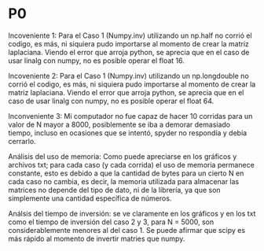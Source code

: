 # P0
Incoveniente 1: Para el Caso 1 (Numpy.inv) utilizando un np.half no corrió el codigo, es más, ni siquiera pudo importarse al momento de crear la matriz laplaciana. Viendo el error que arroja python, se aprecia que en el caso de usar linalg con numpy, no es posible operar el float 16.

Incoveniente 2: Para el Caso 1 (Numpy.inv) utilizando un np.longdouble no corrió el codigo, es más, ni siquiera pudo importarse al momento de crear la matriz laplaciana. Viendo el error que arroja python, se aprecia que en el caso de usar linalg con numpy, no es posible operar el float 64.

Inconveniente 3: Mi computador no fue capaz de hacer 10 corridas para un valor de N mayor a 8000, posiblemente se iba a demorar demasiado tiempo, incluso en ocasiones que se intentó, spyder no respondía y debía cerrarlo.

Análisis del uso de memoria: Como puede apreciarse en los gráficos y archivos txt; para cada caso (y cada corrida) el uso de memoria permanece constante, esto es debido a que la cantidad de bytes para un cierto N en cada caso no cambia, es decir, la memoria utilizada para almacenar las matrices no depende del tipo de dato, ni de la librería, ya que son simplemente una cantidad específica de números.

Análsis del tiempo de inversión: se ve claramente en los gráficos y en los txt como el tiempo de inversión del caso 2 y 3, para N = 5000, son considerablemente menores al del caso 1. Se puede afirmar que scipy es más rápido al momento de invertir matries que numpy.
